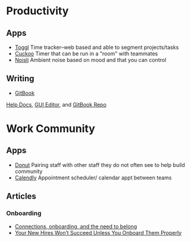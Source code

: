 # Productivity
## Apps
- [Toggl](https://toggl.com)
Time tracker–web based and able to segment projects/tasks
- [Cuckoo](https://cuckoo.team/)
Timer that can be run in a "room" with teammates
- [Noisli](https://www.noisli.com/)
Ambient noise based on mood and that you can control

## Writing
- [GitBook](gitbook.com)

[Help Docs](https://help.gitbook.com/), [GUI Editor](https://www.gitbook.com/editor), and [GitBook Repo](https://github.com/GitbookIO/gitbook)

# Work Community
## Apps
- [Donut](https://www.donut.ai/pairing/)
Pairing staff with other staff they do not often see to help build community
- [Calendly](https://calendly.com/)
Appointment scheduler/ calendar appt between teams

## Articles
### Onboarding
- [Connections, onboarding, and the need to belong](https://rework.withgoogle.com/blog/connections-onboarding-and-the-need-to-belong/)
- [Your New Hires Won’t Succeed Unless You Onboard Them Properly](https://hbr.org/2017/06/your-new-hires-wont-succeed-unless-you-onboard-them-properly)
